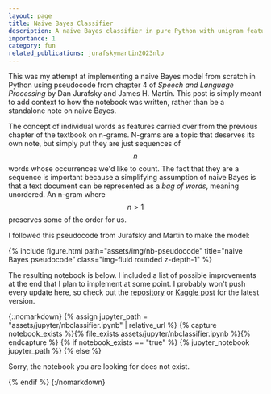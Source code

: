 ```yaml
---
layout: page
title: Naive Bayes Classifier
description: A naive Bayes classifier in pure Python with unigram features for sentiment analysis
importance: 1
category: fun
related_publications: jurafskymartin2023nlp
---
```


This was my attempt at implementing a naive Bayes model from scratch in Python using pseudocode from chapter 4 of *Speech and Language Processing* by Dan Jurafsky and James H. Martin. This post is simply meant to add context to how the notebook was written, rather than be a standalone note on naive Bayes.

The concept of individual words as features carried over from the previous chapter of the textbook on n-grams. N-grams are a topic that deserves its own note, but simply put they are just sequences of $$n$$ words whose occurrences we'd like to count. The fact that they are a sequence is important because a simplifying assumption of naive Bayes is that a text document can be represented as a *bag of words*, meaning unordered. An n-gram where $$n > 1$$ preserves some of the order for us.

I followed this pseudocode from Jurafsky and Martin to make the model:

<div class="row">
    <div class="col-sm mt-3 mt-md-0">
        {% include figure.html path="assets/img/nb-pseudocode" title="naive Bayes pseudocode" class="img-fluid rounded z-depth-1" %}
    </div>
</div>

The resulting notebook is below. I included a list of possible improvements at the end that I plan to implement at some point. I probably won't push every update here, so check out the [repository](https://github.com/njcolvin/naive-Bayes) or [Kaggle post](https://www.kaggle.com/code/njcolvin/naive-bayes-sentiment-analysis) for the latest version.

{::nomarkdown}
{% assign jupyter_path = "assets/jupyter/nbclassifier.ipynb" | relative_url %}
{% capture notebook_exists %}{% file_exists assets/jupyter/nbclassifier.ipynb %}{% endcapture %}
{% if notebook_exists == "true" %}
    {% jupyter_notebook jupyter_path %}
{% else %}
    <p>Sorry, the notebook you are looking for does not exist.</p>
{% endif %}
{:/nomarkdown}


